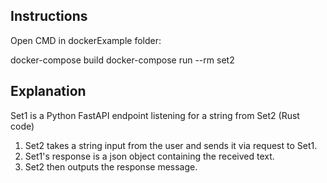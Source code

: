 ## Instructions
Open CMD in dockerExample folder:

docker-compose build
docker-compose run --rm set2

## Explanation
Set1 is a Python FastAPI endpoint listening for a string from Set2 (Rust code)
1. Set2 takes a string input from the user and sends it via request to Set1.
2. Set1's response is a json object containing the received text.
3. Set2 then outputs the response message.
